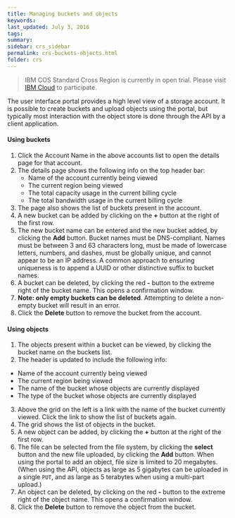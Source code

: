 ```yaml
---
title: Managing buckets and objects
keywords: 
last_updated: July 3, 2016
tags: 
summary: 
sidebar: crs_sidebar
permalink: crs-buckets-objects.html
folder: crs
---
```


> IBM COS Standard Cross Region is currently in open trial.  Please visit [IBM Cloud](https://www.softlayer.com/Store/orderService/objectStorage) to participate.

The user interface portal provides a high level view of a storage account.  It is possible to create buckets and upload objects using the portal, but typically most interaction with the object store is done through the API by a client application.

#### Using buckets
1. Click the Account Name in the above accounts list to open the details page for that account.
2. The details page shows the following info on the top header bar:
   * Name of the account currently being viewed
   * The current region being viewed
   * The total capacity usage in the current billing cycle
   * The total bandwidth usage in the current billing cycle
3. The page also shows the list of buckets present in the account.
4. A new bucket can be added by clicking on the **+** button at the right of the first row.
5. The new bucket name can be entered and the new bucket added, by clicking the **Add** button. Bucket names must be DNS-compliant. Names must be between 3 and 63 characters long, must be made of lowercase letters, numbers, and dashes, must be globally unique, and cannot appear to be an IP address. A common approach to ensuring uniqueness is to append a UUID or other distinctive suffix to bucket names. 
6. A bucket can be deleted, by clicking the red **-** button to the extreme right of the bucket name. This opens a confirmation window.
7. **Note: only empty buckets can be deleted**.  Attempting to delete a non-empty bucket will result in an error.
7. Click the **Delete** button to remove the bucket from the account. 


#### Using objects
1. The objects present within a bucket can be viewed, by clicking the bucket name on the buckets list.
2. The header is updated to include the following info:
  * Name of the account currently being viewed
  * The current region being viewed
  * The name of the bucket whose objects are currently displayed
  * The type of the bucket whose objects are currently displayed
3. Above the grid on the left is a link with the name of the bucket currently viewed. Click the link to show the list of buckets again.
4. The grid shows the list of objects in the bucket.
5. A new object can be added, by clicking the **+** button at the right of the first row. 
6. The file can be selected from the file system, by clicking the **select** button and the new file uploaded, by clicking the **Add** button.  When using the portal to add an object, file size is limited to 20 megabytes. (When using the API, objects as large as 5 gigabytes can be uploaded in a single `PUT`, and as large as 5 terabytes when using a multi-part upload.)
7. An object can be deleted, by clicking on the red **-** button to the extreme right of the object name. This opens a confirmation window.
8. Click the **Delete** button to remove the object from the bucket.

